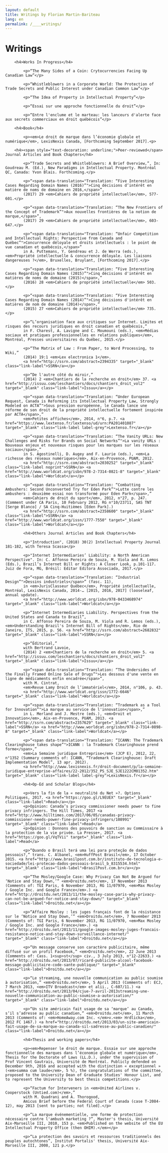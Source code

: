 ```yaml
---
layout: default
title: Writings by Florian Martin-Bariteau
lang: en
permalink: /____writings/
---
```


<div class="post">
	<h1 class="pageTitle">Writings</h1>


		<h4>Works In Progress</h4>

			<p>“The Many Sides of a Coin: Crytocurrencies Facing Up Canadian Law”</p>

			<p>“Whistleblowers in a Corporate World: The Protection of Trade Secrets and Public Interest under Canadian Common Law”</p>

			<p>“The Idea of Property in Intellectual Property”</p>

			<p>“Essai sur une approche fonctionnelle du droit”</p>

			<p>“Entre l'enclume et le marteau: les lanceurs d'alerte face aux secrets commerciaux en droit québécois”</p>

		<h4>Book</h4>

			<p><em>Le droit de marque dans l’économie globale et numérique</em>, LexisNexis Canada, [Forthcoming September 2017].<p>

		<h4><span style="text-decoration: underline;">Peer-reviewed</span> Journal Articles and Book Chapters</h4>

			<p>“Trade Secrets and Whistleblowers: A Brief Overview,”, In: Goudreau M. (Ed.), New Paradigms in Intellectual Property. Montréal QC, Canada: Yvon Blais. Forthcoming.</p>

			<p>“<span data-translation="Translation: “Five Interesting Cases Regarding Domain Names (2016)”">Cinq décisions d’intérêt en matière de noms de domaine en 2016,</span>”,
			(2017) 29 <em>Cahiers de propriété intellectuelle</em>, 577-601.</p>

			<p>“<span data-translation="Translation: “The New Frontiers of the Concept of Trademark”">Aux nouvelles frontières de la notion de marque,</span>”,
			(2017) 29 <em>Cahiers de propriété intellectuelle</em>, 603-647.</p>

			<p>“<span data-translation="Translation: “Unfair Competition and Intellectual Rights: Perspective from Canada and Québec”">Concurrence déloyale et droits intellectuels : le point de vue canadien et québécois,</span>”
			in A. Puttemans, Y. Gendreau et J. de Werra (eds.), <em>Propriété intellectuelle & concurrence déloyale. Les liaisons dangereuses ?</em>, Bruxelles, Bruylant, [Forthcoming 2017].</p>

			<p>“<span data-translation="Translation: “Five Interesting Cases Regarding Domain Names (2015)”">Cinq décisions d'intérêt en matières de noms de domaine (2015)</span>,”
			(2016) 28 <em>Cahiers de propriété intellectuelle</em> 503.</p>

			<p>“<span data-translation="Translation: “Five Interesting Cases Regarding Domain Names (2014)”">Cinq décisions d'intérêt en matières de nom de domaine (2014)</span>,”
			(2015) 27 <em>Cahiers de propriété intellectuelle</em> 735.</p>

			<p>“L’organisation face aux critiques sur Internet. Limites et risques des recours juridiques en droit canadien et québécois,”
			in F. Charest, A. Lavigne and C. Moumouni (eds.), <em>Médias sociaux et pratiques professionnelles en relations publiques</em>, Montréal, Presses universitaires du Québec, 2015.</p>

			<p>“The Matrix of Law : From Paper, to Word Processing, to Wiki,”
			(2014) 19:1 <em>Lex electronica 1</em>.
			<a href="http://ssrn.com/abstract=2394335" target="_blank" class="link-label">SSRN</a></p>

			<p>“De l'autre côté du miroir,”
			(2014) 2 <em>Chantiers de la recherche en droit</em> 37. <a href="http://issuu.com/leschantiers/docs/chantiers_droit_vol2" target="_blank" class="link-label">Issuu</a></p>

			<p>“<span data-translation="Translation: “Under European Request, Canada is Reforming its Intellectual Property Law, Strongly Modeled on ACTA”">Sous pression européenne, le Canada lance une réforme de son droit de la propriété intellectuelle fortement inspirée par ACTA</span>,”
			<em>Petites affiches</em>, 2014, n°6, p.7. <a href="https://www.lextenso.fr/lextenso/ud/urn:PA201401087" target="_blank" class="link-label label-grey">Lextenso.fr</a></p>

			<p>“<span data-translation="Translation: “The Vanity URLs: New Challenges and Risks for Brands on Social Networks”">La vanity URLs : Nouveaux enjeux et nouveaux risques pour les marques sur les réseaux sociaux</span>,”
			in S. Agostinelli, D. Augey and F. Laurie (eds.), <em>La richesse des réseaux numériques</em>, Aix-en-Provence, PUAM, 2012.
			<a href="http://ssrn.com/abstract=2030252" target="_blank" class="link-label noprint">SSRN</a> <a href="http://www.worldcat.org/isbn/978-2-7314-0821-8" target="_blank" class="link-label">Worldcat</a></p>

			<p>“<span data-translation="Translation: “Combatting Ambushers: Second Unconverted Try for Eden Park”">Lutte contre les ambushers : deuxième essai non transformé pour Eden Park</span>,”
			<em>Cahiers de droit du sport</em>, 2012, n°27, p. 247. (Comment under CA Paris, 10 February 2012, RG n°10/23711, SAS TNT [Serge Blanco] / SA Cinq‐Huitièmes [Eden Park].)
			<a href="http://ssrn.com/abstract=2358600" target="_blank" class="link-label">SSRN</a> <a href="http://www.worldcat.org/issn/1777-7550" target="_blank" class="link-label">Worldcat</a></p>

			<h4>Others Journal Articles and Book Chapters</h4>

			<p>"Introduction", (2018) 30(2) Intellectual Property Journal 181-182, with Teresa Scassa</p>

			<p>"Internet Intermediaries’ Liability: a North American Perspective". In: C. Affonso Pereira de Souza, M. Viola and R. Lemos (Eds.), Brazil’s Internet Bill or Rights: A Closer Look, p.101-117. Juiz de Fora, MG, Brésil: Editar Editora Associada, 2017.</p>

			<p>“<span data-translation="Translation: “Industrial Design”">Dessins industriels</span>” (fasc. 11),
			in <em>JurisClasseur Québec</em>, Propriété intellectuelle, Montréal, LexisNexis Canada, 2014-… [2015, 2016, 2017] (looseleaf, annual update).
			<a href="http://www.worldcat.org/isbn/978-0433468974" target="_blank" class="link-label">Worldcat</a></p>

			<p>“Internet Intermediaries Liability. Perspectives from the United States and Canada to Brazil”,
			in C. Affonso Pereira de Souza, M. Viola and R. Lemos (eds.), <em>Understanding Brazil's Internet Bill of Rights</em>, Rio de Janeiro, ITS, 2015, p. 56. <a href="http://ssrn.com/abstract=2682832" target="_blank" class="link-label">SSRN</a></p>

			<p>“Éditorial,”
			with Bertrand Lavoie,
			(2014) 2 <em>Chantiers de la recherche en droit</em> 5. <a href="http://issuu.com/leschantiers/docs/chantiers_droit_vol2" target="_blank" class="link-label">Issuu</a></p>

			<p>“<span data-translation="Translation: “The Undersides of the Finally Framed Online Sale of Drugs”">Les dessous d'une vente en ligne de médicaments enfin encadrée</span>”,
			with M. Cintrat,
			<em>Revue Lamy Droit de l’immatériel</em>, 2014, n°106, p. 43.
			<a href="http://www.worldcat.org/issn/1772-6646" target="_blank" class="link-label">Worldcat</a></p>

			<p>“<span data-translation="Translation: “Trademark as a Tool for Innovation”">La marque au service de l'innovation</span>,”
			in L. Merland and J. Mestre (eds.), <em>Droit et Innovation</em>, Aix-en-Provence, PUAM, 2013. <a href="http://ssrn.com/abstract=2357629" target="_blank" class="link-label">SSRN</a> <a href="http://www.worldcat.org/isbn/978-2-7314-0898-8" target="_blank" class="link-label">Worldcat</a></p>

			<p>“<span data-translation="Translation: “ICANN: The Trademark Clearinghouse takes shape”">ICANN : la Trademark Clearinghouse prend forme</span>,”
			<em>La Semaine juridique Entreprise</em> (JCP E), 2012, 22, n°1352 (Summary comments of: ICANN, “Trademark Clearinghouse: Draft Implementation Model”, 13 apr. 2012).
			<a href="http://www.lexisnexis.fr/droit-document/p/la-semaine-juridique-entreprise-affaires/22-2012/352_PS_SJE_SJE1222CM01352.htm" target="_blank" class="link-label label-grey">LexisNexis.fr</a></p>

			<h4>Op-Ed and Scholar Blogs</h4>

			<p>Vers la fin de la « neutralité du Net »?. Options Politiques, 2017. <a href="https://goo.gl/L9EUEX" target="_blank" class="link-label">Read</a></p>
			<p>Opinion: Canada’s privacy commissioner needs power to fine privacy infringers. The Hill Times, 2017 <a href="http://www.hilltimes.com/2017/06/05/canadas-privacy-commissioner-needs-power-fine-privacy-infringers/108991" target="_blank" class="link-label">Read</a>
			<p>Opinion : Donnons des pouvoirs de sanction au Commissaire à la protection de la vie privée. La Presse+, 2017. <a href="https://goo.gl/VqTVii" target="_blank" class="link-label">Read</a>

			<p>“Quando o Brasil terá uma lei para proteção de dados pessoais?,” trans. C. Albanel, <em>HuffPost Brasil</em>, 17 October 2015. <a href="http://www.brasilpost.com.br/instituto-de-tecnologia-e-sociedade/lei-protecao-dados-pessoais-brasil_b_8315534.html" target="_blank" class="link-label">BrasilPost.com.br</a></p>

			<p>“The Mosley/Google Case: Why Privacy Can Not Be Argued for ‘Notice and Stay Down,’” <em>Droitdu.net</em>, 17 November 2013 (Comments of: TGI Paris, 6 November 2013, RG 11/07970, <em>Max Mosley / Google Inc. and Google France</em>.) <a href="http://droitdu.net/2013/11/the-mosley-case-paris-why-privacy-can-not-be-argued-for-notice-and-stay-down/" target="_blank" class="link-label">Droitdu.net</a></p>

			<p>“Affaire Mosley : les juges français font de la résistance sur le ‘Notice and Stay Down,’” <em>Droitdu.net</em>, 7 November 2013 (Comments of: TGI Paris, 6 November 2013, RG 11/07970, <em>Max Mosley / Google Inc. and Google France</em>.) <a href="http://droitdu.net/2013/11/google-images-mosley-juges-francais-resistance-notice-and-stay-down-surveillance-internet/" target="_blank" class="link-label">Droitdu.net</a></p>

			<p>“Un message conserve son caractère publicitaire, même diffusé sur un profil Facebook,” <em>Droitdu.net</em>, 22 June 2013 (Comments of: Cass. 1<sup>st</sup> civ., 3 July 2013, n°12-22633.) <a href="http://droitdu.net/2013/07/ricard-publicite-alcool-facebook-message-publicitaire-code-sante-publique/" target="_blank" class="link-label">Droitdu.net</a></p>

			<p>“Le streaming, une nouvelle communication au public soumise à autorisation,” <em>Droitdu.net</em>, 5 April 2013 (Comments of: ECJ, 7 March 2013, <em>ITV Broadcast</em> et alii., C‑607/11.) <a href="http://droitdu.net/2013/04/cjue-7-avril-2013streaming-une-nouvelle-communication-au-public-soumise-a-autorisation/" target="_blank" class="link-label">Droitdu.net</a></p>

			<p>“Un site américain fait usage de sa ‘marque’ au Canada, s’il s’adresse au public canadien,” <em>Droitdu.net</em>, 11 March 2013 (Comments of: <em>HomeAway.com Inc. </em>v.<em> Hrdlicka</em>, 2012 FC 1467.) <a href="http://droitdu.net/2013/03/un-site-americain-fait-usage-de-sa-marque-au-canada-sil-sadresse-au-public-canadien/" class="link-label">Droitdu.net</a></p>

			<h4>Thesis and working papers</h4>

			<p><em>Repenser le droit de marque. Essaie sur une approche fonctionnelle des marques dans l’économie globale et numérique</em>, Thesis for the Doctorate of Laws (LL.D.), under the supervision of Prof Vincent Gautrais, Université de Montréal. Publicly defended on December 9th, 2016 and accepted with the distinction « exceptionnel » (<em>summa cum laude</em>, 5 %), the congratulations of the committee, proposed to the University Dean of Graduate Studies' Honour List, and to represent the University to best thesis competitions.</p>

			<p>“Factum for Interveners in <em>United Airlines v. Cooperstock (Untied.com)</em>,”
			with M. Quadrani and A. Thorogood,
			Amicus Brief before the Federal Court of Canada (case T-2084-12), may 2013 [sent to parties; not filed].</p>

			<p>“La marque événementielle, une forme de protection nécessaire contre l'ambush marketing ?”, Master's thesis, Université Aix-Marseille III, 2010, 153 p. <em>Published on the website of the EU Intellectual Property Office (then OHIM).</em></p>

			<p>“La protection des savoirs et ressources traditionnels des peuples autochtones”, Institut Portalis' thesis, Université Aix-Marseille III, 2008, 121 p.</p>

</div>
